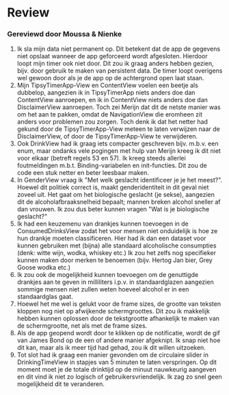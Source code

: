 # Review
### Gereviewd door Moussa & Nienke

1. Ik sla mijn data niet permanent op. Dit betekent dat de app de gegevens niet opslaat wanneer de app geforceerd wordt afgesloten. Hierdoor loopt mijn timer ook niet door. Dit zou ik graag anders hebben gezien, bijv. door gebruik te maken van persistent data. De timer loopt overigens wel gewoon door als je de app op de achtergrond open laat staan.
3. Mijn TipsyTimerApp-View en ContentView voelen een beetje als dubbelop, aangezien ik in TipsyTimerApp niets anders doe dan ContentView aanroepen, en ik in ContentView niets anders doe dan DisclaimerView aanroepen. Toch zei Merijn dat dit de netste manier was om het aan te pakken, omdat de NavigationView die eromheen zit anders voor problemen zou zorgen. Toch denk ik dat het netter had gekund door de TipsyTimerApp-View meteen te laten verwijzen naar de DisclaimerView, of door de TipsyTimerApp-View te verwijderen.
4. Ook DrinkView had ik graag iets compacter geschreven bijv. m.b.v. een enum, maar ondanks vele pogingen met hulp van Merijn kreeg ik dit niet voor elkaar (betreft regels 53 en 57). Ik kreeg steeds allerlei foutmeldingen m.b.t. Binding-variabelen en init-functies. Dit zou de code een stuk netter en beter leesbaar maken.
5. In GenderView vraag ik "Met welk geslacht identificeer je je het meest?". Hoewel dit politiek correct is, maakt genderidentiteit in dit geval niet zoveel uit. Het gaat om het biologische geslacht (je sekse), aangezien dit de alcoholafbraaksnelheid bepaalt; mannen breken alcohol sneller af dan vrouwen. Ik zou dus beter kunnen vragen "Wat is je biologische geslacht?"
6. Ik had een keuzemenu van drankjes kunnen toevoegen in de ConsumedDrinksView zodat het voor mensen niet onduidelijk is hoe ze hun drankje moeten classificeren. Hier had ik dan een dataset voor kunnen gebruiken met (bijna) alle standaard alcoholische consumpties (denk: witte wijn, wodka, whiskey etc.) Ik zou het zelfs nog specifieker kunnen maken door merken te benoemen (bijv. Hertog Jan bier, Grey Goose wodka etc.)
7. Ik zou ook de mogelijkheid kunnen toevoegen om de genuttigde drankjes aan te geven in milliliters i.p.v. in standaardglazen aangezien sommige mensen niet zullen weten hoeveel alcohol er in een standaardglas gaat.
8. Hoewel het me wel is gelukt voor de frame sizes, de grootte van teksten kloppen nog niet op afwijkende schermgroottes. Dit zou ik makkelijk hebben kunnen oplossen door de tekstgrootte afhankelijk te maken van de schermgrootte, net als met de frame sizes.
9. Als de app geopend wordt door te klikken op de notificatie, wordt de gif van James Bond op de een of andere manier afgeknipt. Ik snap niet hoe dit kan, maar als ik meer tijd had gehad, zou ik dit willen uitzoeken.
10. Tot slot had ik graag een manier gevonden om de circulaire slider in DrinkingTimeView in stapjes van 5 minuten te laten verspringen. Op dit moment moet je de totale drinktijd op de minuut nauwkeurig aangeven en dit vind ik niet zo logisch of gebruikersvriendelijk. Ik zag zo snel geen mogelijkheid dit te veranderen.
